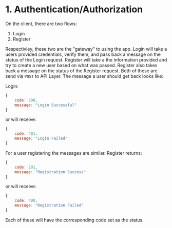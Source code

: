 # 1. Authentication/Authorization

On the client, there are two flows:

1. Login
2. Register

Respectivley, these two are the "gateway" to using the app. Login will take a users provided credentials, verify them, and pass back a message on the status of the Login request. Register will take a the information provided and try to create a new user based on what was passed. Register also takes back a message on the status of the Register request. Both of these are send via `POST` to API Layer. The message a user should get back looks like:

Login:
```javascript
{
    code: 200,
    message: "Login Successful"
}
```
or will receive:
```javascript
{
    code: 401,
    message: "Login Failed"
}
```

For a user registering the messages are similar. Register returns:
```javascript
{
    code: 201,
    message: "Registration Success"
}
```
or will receive:
```javascript
{
    code: 400,
    message: "Registration Failed"
}
```
Each of these will have the corresponding code set as the status.

